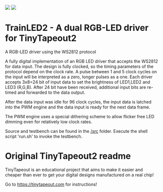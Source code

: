 ![](../../workflows/gds/badge.svg) ![](../../workflows/docs/badge.svg)

# TrainLED2 - A dual RGB-LED driver for TinyTapeout2

A RGB-LED driver using the WS2812 protocol

A fully digital implementation of an RGB LED driver that accepts the WS2812 for data input. The design is fully clocked, so the timing parameters of the protocol depend on the clock rate. A pulse between 1 and 5 clock cycles on the input will be interpreted as a zero, longer pulses as a one. Each driver accepts 3x8=24 bit of input data to set the brightness of LED1,LED2 and LED3 (R,G,B). After 24 bit have been received, additional input bits are re-timed and forwarded to the data output.

After the data input was idle for 96 clock cycles, the input data is latched into the PWM engine and the data input is ready for the next data frame.

The PWM engine uses a special dithering scheme to allow flicker free LED dimming even for relatively low clock rates.  

Source and testbench can be found in the [/src](/src) folder. Execute the shell script 'run.sh' to invoke the testbench.



# Original TinyTapeout2 readme

TinyTapeout is an educational project that aims to make it easier and cheaper than ever to get your digital designs manufactured on a real chip!

Go to https://tinytapeout.com for instructions!
